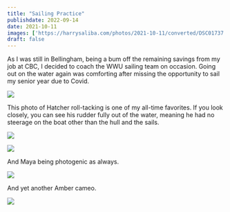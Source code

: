 ```yaml
---
title: "Sailing Practice"
publishdate: 2022-09-14
date: 2021-10-11
images: ['https://harrysaliba.com/photos/2021-10-11/converted/DSC01737.jpg']
draft: false
---
```


As I was still in Bellingham, being a bum off the remaining savings from my job at CBC, I decided to coach the WWU sailing team on occasion.  Going out on the water again was comforting after missing the opportunity to sail my senior year due to Covid.

![](https://harrysaliba.com/photos/2021-10-11/converted/DSC01702.jpg)

This photo of Hatcher roll-tacking is one of my all-time favorites.  If you look closely, you can see his rudder fully out of the water, meaning he had no steerage on the boat other than the hull and the sails.

![](https://harrysaliba.com/photos/2021-10-11/converted/DSC01737.jpg)

![](https://harrysaliba.com/photos/2021-10-11/converted/DSC01809.jpg)

And Maya being photogenic as always.

![](https://harrysaliba.com/photos/2021-10-11/converted/DSC01896.jpg)

And yet another Amber cameo.

![](https://harrysaliba.com/photos/2021-10-11/converted/DSC01908.jpg)

